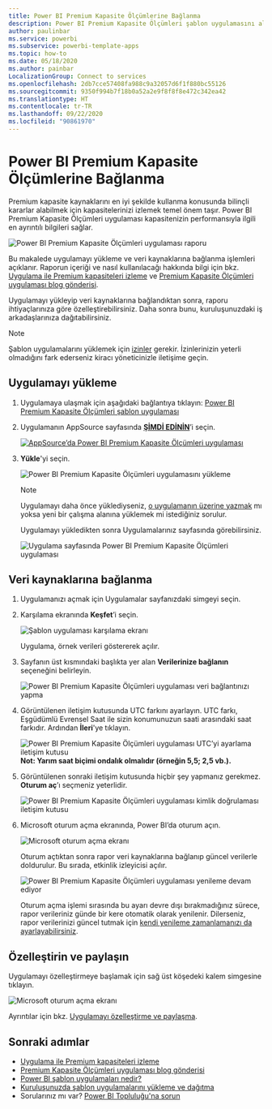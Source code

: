 ```yaml
---
title: Power BI Premium Kapasite Ölçümlerine Bağlanma
description: Power BI Premium Kapasite Ölçümleri şablon uygulamasını alıp yükleme ve verilerinize bağlanma
author: paulinbar
ms.service: powerbi
ms.subservice: powerbi-template-apps
ms.topic: how-to
ms.date: 05/18/2020
ms.author: painbar
LocalizationGroup: Connect to services
ms.openlocfilehash: 2db7cce57408fa988c9a32057d6f1f880bc55126
ms.sourcegitcommit: 9350f994b7f18b0a52a2e9f8f8f8e472c342ea42
ms.translationtype: HT
ms.contentlocale: tr-TR
ms.lasthandoff: 09/22/2020
ms.locfileid: "90861970"
---
```

# <a name="connect-to-power-bi-premium-capacity-metrics"></a>Power BI Premium Kapasite Ölçümlerine Bağlanma
Premium kapasite kaynaklarını en iyi şekilde kullanma konusunda bilinçli kararlar alabilmek için kapasitelerinizi izlemek temel önem taşır. Power BI Premium Kapasite Ölçümleri uygulaması kapasitenizin performansıyla ilgili en ayrıntılı bilgileri sağlar.

![Power BI Premium Kapasite Ölçümleri uygulaması raporu](media/service-connect-to-pbi-premium-capacity-metrics/service-pbi-premium-capacity-metrics-app-report.png)

Bu makalede uygulamayı yükleme ve veri kaynaklarına bağlanma işlemleri açıklanır. Raporun içeriği ve nasıl kullanılacağı hakkında bilgi için bkz. [Uygulama ile Premium kapasiteleri izleme](../admin/service-admin-premium-monitor-capacity.md) ve [Premium Kapasite Ölçümleri uygulaması blog gönderisi](https://powerbi.microsoft.com/blog/premium-capacity-metrics-app-new-health-center-with-kpis-to-explore-relevant-metrics-and-steps-to-mitigate-issues/).

Uygulamayı yükleyip veri kaynaklarına bağlandıktan sonra, raporu ihtiyaçlarınıza göre özelleştirebilirsiniz. Daha sonra bunu, kuruluşunuzdaki iş arkadaşlarınıza dağıtabilirsiniz.

> [!NOTE]
> Şablon uygulamalarını yüklemek için [izinler](./service-template-apps-install-distribute.md#prerequisites) gerekir. İzinlerinizin yeterli olmadığını fark ederseniz kiracı yöneticinizle iletişime geçin.

## <a name="install-the-app"></a>Uygulamayı yükleme

1. Uygulamaya ulaşmak için aşağıdaki bağlantıya tıklayın: [Power BI Premium Kapasite Ölçümleri şablon uygulaması](https://app.powerbi.com/groups/me/getapps/services/pbi_pcmm.capacity-metrics-dxt)

1. Uygulamanın AppSource sayfasında [**ŞİMDİ EDİNİN**](https://app.powerbi.com/groups/me/getapps/services/pbi_pcmm.capacity-metrics-dxt)’i seçin.

    [![AppSource’da Power BI Premium Kapasite Ölçümleri uygulaması](media/service-connect-to-pbi-premium-capacity-metrics/service-pbi-premium-capacity-metrics-app-appsource-get-it-now.png)](https://app.powerbi.com/groups/me/getapps/services/pbi_pcmm.capacity-metrics-dxt)

1. **Yükle**'yi seçin. 

    ![Power BI Premium Kapasite Ölçümleri uygulamasını yükleme](media/service-connect-to-pbi-premium-capacity-metrics/service-pbi-premium-capacity-metric-select-install.png)

    > [!NOTE]
    > Uygulamayı daha önce yüklediyseniz, [o uygulamanın üzerine yazmak](./service-template-apps-install-distribute.md#update-a-template-app) mı yoksa yeni bir çalışma alanına yüklemek mi istediğiniz sorulur.

    Uygulamayı yükledikten sonra Uygulamalarınız sayfasında görebilirsiniz.

   ![Uygulama sayfasında Power BI Premium Kapasite Ölçümleri uygulaması](media/service-connect-to-pbi-premium-capacity-metrics/service-pbi-premium-capacity-metrics-app-apps-page-icon.png)

## <a name="connect-to-data-sources"></a>Veri kaynaklarına bağlanma

1. Uygulamanızı açmak için Uygulamalar sayfanızdaki simgeyi seçin.

1. Karşılama ekranında **Keşfet**’i seçin.

   ![Şablon uygulaması karşılama ekranı](media/service-connect-to-pbi-premium-capacity-metrics/service-pbi-premium-capacity-metrics-app-splash-screen.png)

   Uygulama, örnek verileri göstererek açılır.

1. Sayfanın üst kısmındaki başlıkta yer alan **Verilerinize bağlanın** seçeneğini belirleyin.

   ![Power BI Premium Kapasite Ölçümleri uygulaması veri bağlantınızı yapma](media/service-connect-to-pbi-premium-capacity-metrics/service-pbi-premium-capacity-metrics-app-connect-data.png)

1. Görüntülenen iletişim kutusunda UTC farkını ayarlayın. UTC farkı, Eşgüdümlü Evrensel Saat ile sizin konumunuzun saati arasındaki saat farkıdır. Ardından **İleri**'ye tıklayın.
  
   ![Power BI Premium Kapasite Ölçümleri uygulaması UTC’yi ayarlama iletişim kutusu](media/service-connect-to-pbi-premium-capacity-metrics/service-pbi-premium-capacity-metrics-app-setutc-dialog.png)
   **Not: Yarım saat biçimi ondalık olmalıdır (örneğin 5,5; 2,5 vb.).**

1. Görüntülenen sonraki iletişim kutusunda hiçbir şey yapmanız gerekmez. **Oturum aç**’ı seçmeniz yeterlidir.

   ![Power BI Premium Kapasite Ölçümleri uygulaması kimlik doğrulaması iletişim kutusu](media/service-connect-to-pbi-premium-capacity-metrics/service-pbi-premium-capacity-metrics-app-authentication-dialog.png)

1. Microsoft oturum açma ekranında, Power BI’da oturum açın.

   ![Microsoft oturum açma ekranı](media/service-connect-to-pbi-premium-capacity-metrics/service-pbi-premium-capacity-metrics-app-microsoft-login.png)

   Oturum açtıktan sonra rapor veri kaynaklarına bağlanıp güncel verilerle doldurulur. Bu sırada, etkinlik izleyicisi açılır.

   ![Power BI Premium Kapasite Ölçümleri uygulaması yenileme devam ediyor](media/service-connect-to-pbi-premium-capacity-metrics/service-pbi-premium-capacity-metrics-app-refresh-monitor.png)

   Oturum açma işlemi sırasında bu ayarı devre dışı bırakmadığınız sürece, rapor verileriniz günde bir kere otomatik olarak yenilenir. Dilerseniz, rapor verilerinizi güncel tutmak için [kendi yenileme zamanlamanızı da ayarlayabilirsiniz](./refresh-scheduled-refresh.md).

## <a name="customize-and-share"></a>Özelleştirin ve paylaşın

Uygulamayı özelleştirmeye başlamak için sağ üst köşedeki kalem simgesine tıklayın.

 ![Microsoft oturum açma ekranı](media/service-connect-to-pbi-premium-capacity-metrics/service-pbi-premium-capacity-metrics-app-customize.png)

Ayrıntılar için bkz. [Uygulamayı özelleştirme ve paylaşma](./service-template-apps-install-distribute.md#customize-and-share-the-app).

## <a name="next-steps"></a>Sonraki adımlar
* [Uygulama ile Premium kapasiteleri izleme](../admin/service-admin-premium-monitor-capacity.md)
* [Premium Kapasite Ölçümleri uygulaması blog gönderisi](https://powerbi.microsoft.com/blog/premium-capacity-metrics-app-new-health-center-with-kpis-to-explore-relevant-metrics-and-steps-to-mitigate-issues/)
* [Power BI şablon uygulamaları nedir?](./service-template-apps-overview.md)
* [Kuruluşunuzda şablon uygulamalarını yükleme ve dağıtma](./service-template-apps-install-distribute.md)
* Sorularınız mı var? [Power BI Topluluğu'na sorun](https://community.powerbi.com/)